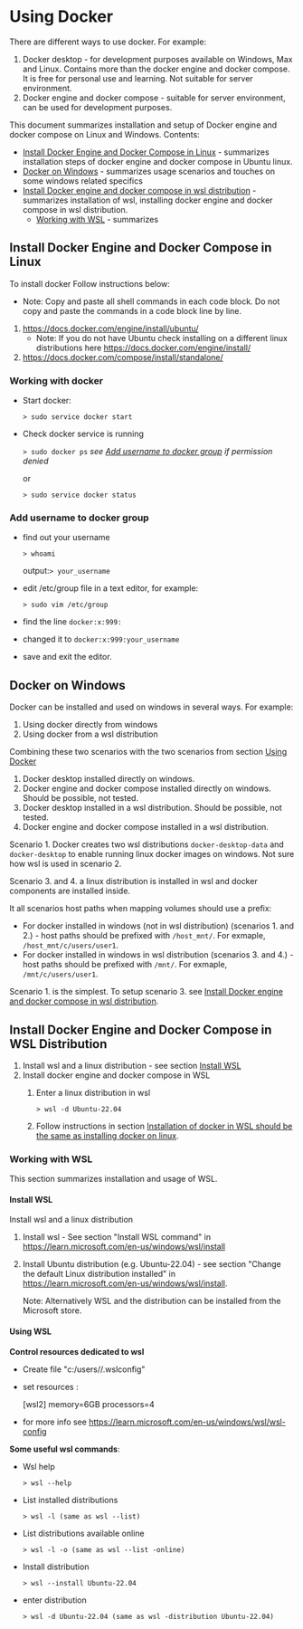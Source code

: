 # Using Docker
There are different ways to use docker. For example:
1. Docker desktop - for development purposes available on Windows, Max and Linux. Contains more than the docker engine
   and docker compose. It is free for personal use and learning. Not suitable for server environment.
2. Docker engine and docker compose - suitable for server environment, can be used for development purposes.

This document summarizes installation and setup of Docker engine and docker compose on Linux and Windows.
Contents:
* [Install Docker Engine and Docker Compose in Linux](#install-docker-engine-and-docker-compose-in-linux) - summarizes 
 installation steps of docker engine and docker compose in Ubuntu linux.   
* [Docker on Windows](#docker-on-windows) - summarizes usage scenarios and touches on some windows related specifics
* [Install Docker engine and docker compose in wsl distribution](#install-docker-engine-and-docker-compose-in-wsl-distribution) -
  summarizes installation of wsl, installing docker engine and docker compose in wsl distribution.
  * [Working with WSL](#working-with-wsl) - summarizes 

## Install Docker Engine and Docker Compose in Linux
To install docker Follow instructions below:
* Note: Copy and paste all shell commands in each code block. Do not copy and paste the commands in a code block line by line.
1. https://docs.docker.com/engine/install/ubuntu/
	* Note: If you do not have Ubuntu check installing on a different linux distributions here https://docs.docker.com/engine/install/
2. https://docs.docker.com/compose/install/standalone/

### Working with docker
* Start docker:

  `> sudo service docker start`

* Check docker service is running

  `> sudo docker ps` _see [Add username to docker group](#add-username-to-docker-group) if permission denied_

  or

  `> sudo service docker status`

### Add username to docker group
* find out your username

  `> whoami`

  output:`> your_username`

* edit /etc/group file in a text editor, for example:

  `> sudo vim /etc/group`

* find the line `docker:x:999:`

* changed it to
  `docker:x:999:your_username`
* save and exit the editor.

## Docker on Windows
Docker can be installed and used on windows in several ways. For example:
1. Using docker directly from windows
2. Using docker from a wsl distribution

Combining these two scenarios with the two scenarios from section [Using Docker](#using-docker)
1. Docker desktop installed directly on windows.
2. Docker engine and docker compose installed directly on windows. Should be possible, not tested.
3. Docker desktop installed in a wsl distribution. Should be possible, not tested.
4. Docker engine and docker compose installed in a wsl distribution.

Scenario 1. Docker creates two wsl distributions `docker-desktop-data` and `docker-desktop` to enable running linux 
docker images on windows. Not sure how wsl is used in scenario 2.

Scenario 3. and 4. a linux distribution is installed in wsl and docker components are installed inside.

It all scenarios host paths when mapping volumes should use a prefix:
* For docker installed in windows (not in wsl distribution) (scenarios 1. and 2.) - host paths should be prefixed with
  `/host_mnt/`. For exmaple, `/host_mnt/c/users/user1`.
* For docker installed in windows in wsl distribution (scenarios 3. and 4.) - host paths should be prefixed with
  `/mnt/`. For exmaple, `/mnt/c/users/user1`.

Scenario 1. is the simplest.
To setup scenario 3. see [Install Docker engine and docker compose in wsl distribution](#install-docker-engine-and-docker-compose-in-wsl-distribution).

## Install Docker Engine and Docker Compose in WSL Distribution
1. Install wsl and a linux distribution - see section [Install WSL](#install-wsl)
2. Install docker engine and docker compose in WSL
	1. Enter a linux distribution in wsl

	   `> wsl -d Ubuntu-22.04`
	2. Follow instructions in section [Installation of docker in WSL should be the same as installing docker on linux](#install-docker-engine-and-docker-compose-in-linux).


### Working with WSL

This section summarizes installation and usage of WSL.

#### Install WSL
Install wsl and a linux distribution
1. Install wsl - See section "Install WSL command" in https://learn.microsoft.com/en-us/windows/wsl/install
2. Install Ubuntu distribution (e.g. Ubuntu-22.04) - see section "Change the default Linux distribution installed" in https://learn.microsoft.com/en-us/windows/wsl/install.


	Note: Alternatively WSL and the distribution can be installed from the Microsoft store.

#### Using WSL
**Control resources dedicated to wsl**
- Create file "c:/users/<username>/.wslconfig"
- set resources :
	

	[wsl2]
    memory=6GB
    processors=4
- for more info see https://learn.microsoft.com/en-us/windows/wsl/wsl-config

**Some useful wsl commands**:
* Wsl help

  `> wsl --help`
* List installed distributions

  `> wsl -l (same as wsl --list)`
* List distributions available online

  `> wsl -l -o (same as wsl --list -online)`

* Install distribution

  `> wsl --install Ubuntu-22.04`

* enter distribution

  `> wsl -d Ubuntu-22.04 (same as wsl -distribution Ubuntu-22.04)`
